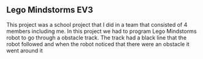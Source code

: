 ## Lego Mindstorms EV3
This project was a school project that I did in a team that consisted of 4 members including me.
In this project we had to program Lego Mindstorms robot to go through a obstacle track. The track had a black line that the robot followed and when the robot noticed that there were an obstacle it went around it
